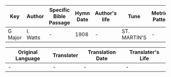 Key | Author   | Specific Bible Passage     |Hymn Date |Author's life |Tune |Metrical Pattern   |Composer/Source
-- | --------- | ---------------------------|----------|--------------|-----|-------------------|-------------  
G Major |I. Watts |- |1908 |- |ST. MARTIN'S |- |Wm. Tansur

Original Language | Translater | Translation Date   | Translater's Life  
----------------- | --------- | --------------------|-------------     
\- |- |- |-
